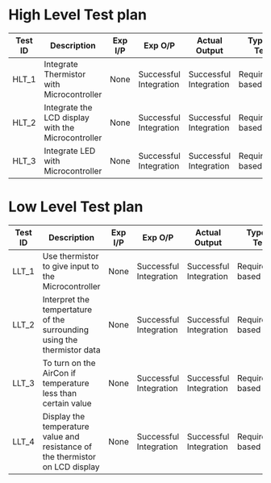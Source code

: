# High Level Test plan

|Test ID|	Description	|Exp I/P	|Exp O/P	|Actual Output	|Type of Test|
|-------|---------------|-----------|-----------|---------------|------------|
|HLT_1|	Integrate Thermistor with Microcontroller|	None|	Successful Integration|	Successful Integration|	Requirement based|
|HLT_2|	Integrate the LCD display with the Microcontroller|	None|	Successful Integration|	Successful Integration|	Requirement based|
|HLT_3|	Integrate LED with Microcontroller|	None|	Successful Integration|	Successful Integration|	Requirement based|


# Low Level Test plan
|Test ID|	Description	|Exp I/P	|Exp O/P	|Actual Output	|Type of Test|
|-------|---------------|-----------|-----------|---------------|------------|
|LLT_1|	Use thermistor to give input to the Microcontroller|	None|	Successful  Integration|	Successful  Integration|	Requirement based|
|LLT_2|	Interpret the tempertature of the surrounding using the thermistor data|	None|	Successful Integration|	Successful Integration|	Requirement based|
|LLT_3|	To turn on the AirCon if temperature less than certain value|	None|	Successful  Integration|	Successful Integration|	Requirement based|
|LLT_4|	Display the temperature value and resistance of the thermistor on LCD display|	None|	Successful Integration|	Successful Integration|	Requirement based|